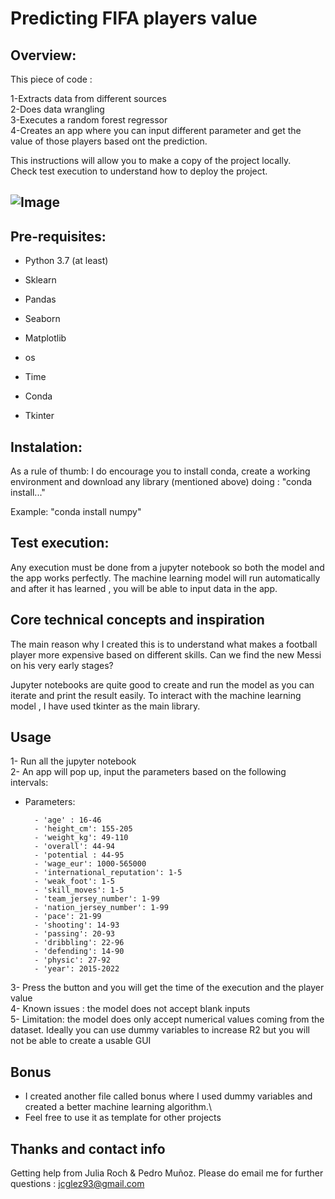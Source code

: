 # Predicting FIFA players value

## **Overview:**



This piece of code :


1-Extracts data from different sources \
2-Does data wrangling\
3-Executes a random forest regressor\
4-Creates an app where you can input different parameter and get the value of those players based ont the prediction.



This instructions will allow you to make a copy of the project locally.\
Check test execution to understand how  to deploy the project.


![Image](http://www.radiohc.cu/articles/7633-fifa.jpg)
---


## **Pre-requisites:**

- Python 3.7 (at least)

- Sklearn 

- Pandas

- Seaborn

- Matplotlib

- os

- Time

- Conda

- Tkinter



## **Instalation:**

As a rule of thumb: I do encourage you to install conda, create a working environment and download any library (mentioned above) doing : "conda install..."

Example: "conda install numpy"

## **Test execution:**

Any execution must be done from a jupyter notebook so both the model and the app works perfectly.
The machine learning model will run automatically and after it has learned , you will be able to input data in the app.



## **Core technical concepts and inspiration**

The main reason why I created this is to understand what makes a football player more expensive based on different skills.
Can we find the new Messi on his very early stages?

Jupyter notebooks are quite good to create and run the model as you can iterate and print the result easily.
To interact with the machine learning model , I have used tkinter as the main library.

## **Usage**

1- Run all the jupyter notebook\
2- An app will pop up, input the parameters based on the following intervals:


- Parameters: 

        - 'age' : 16-46
        - 'height_cm': 155-205
        - 'weight_kg': 49-110
        - 'overall': 44-94
        - 'potential : 44-95
        - 'wage_eur': 1000-565000
        - 'international_reputation': 1-5
        - 'weak_foot': 1-5
        - 'skill_moves': 1-5
        - 'team_jersey_number': 1-99
        - 'nation_jersey_number': 1-99
        - 'pace': 21-99
        - 'shooting': 14-93
        - 'passing': 20-93
        - 'dribbling': 22-96
        - 'defending': 14-90
        - 'physic': 27-92
        - 'year': 2015-2022
3- Press the button and you will get the time of the execution and the player value\
4- Known issues : the model does not accept blank inputs\
5- Limitation: the model does only accept numerical values coming from the dataset. Ideally you can use dummy variables to increase R2 but you will not be able to create a usable GUI




        


## **Bonus**
- I created another file called bonus where I used dummy variables and created a better machine learning algorithm.\
- Feel free to use it as template for other projects



## **Thanks and contact info**
Getting help from Julia Roch & Pedro Muñoz.
Please do email me for further questions : jcglez93@gmail.com
